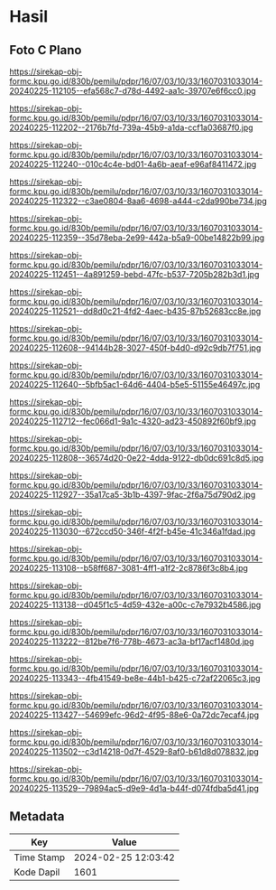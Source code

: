 # Hasil

## Foto C Plano

https://sirekap-obj-formc.kpu.go.id/830b/pemilu/pdpr/16/07/03/10/33/1607031033014-20240225-112105--efa568c7-d78d-4492-aa1c-39707e6f6cc0.jpg

https://sirekap-obj-formc.kpu.go.id/830b/pemilu/pdpr/16/07/03/10/33/1607031033014-20240225-112202--2176b7fd-739a-45b9-a1da-ccf1a03687f0.jpg

https://sirekap-obj-formc.kpu.go.id/830b/pemilu/pdpr/16/07/03/10/33/1607031033014-20240225-112240--010c4c4e-bd01-4a6b-aeaf-e96af8411472.jpg

https://sirekap-obj-formc.kpu.go.id/830b/pemilu/pdpr/16/07/03/10/33/1607031033014-20240225-112322--c3ae0804-8aa6-4698-a444-c2da990be734.jpg

https://sirekap-obj-formc.kpu.go.id/830b/pemilu/pdpr/16/07/03/10/33/1607031033014-20240225-112359--35d78eba-2e99-442a-b5a9-00be14822b99.jpg

https://sirekap-obj-formc.kpu.go.id/830b/pemilu/pdpr/16/07/03/10/33/1607031033014-20240225-112451--4a891259-bebd-47fc-b537-7205b282b3d1.jpg

https://sirekap-obj-formc.kpu.go.id/830b/pemilu/pdpr/16/07/03/10/33/1607031033014-20240225-112521--dd8d0c21-4fd2-4aec-b435-87b52683cc8e.jpg

https://sirekap-obj-formc.kpu.go.id/830b/pemilu/pdpr/16/07/03/10/33/1607031033014-20240225-112608--94144b28-3027-450f-b4d0-d92c9db7f751.jpg

https://sirekap-obj-formc.kpu.go.id/830b/pemilu/pdpr/16/07/03/10/33/1607031033014-20240225-112640--5bfb5ac1-64d6-4404-b5e5-51155e46497c.jpg

https://sirekap-obj-formc.kpu.go.id/830b/pemilu/pdpr/16/07/03/10/33/1607031033014-20240225-112712--fec066d1-9a1c-4320-ad23-450892f60bf9.jpg

https://sirekap-obj-formc.kpu.go.id/830b/pemilu/pdpr/16/07/03/10/33/1607031033014-20240225-112808--36574d20-0e22-4dda-9122-db0dc691c8d5.jpg

https://sirekap-obj-formc.kpu.go.id/830b/pemilu/pdpr/16/07/03/10/33/1607031033014-20240225-112927--35a17ca5-3b1b-4397-9fac-2f6a75d790d2.jpg

https://sirekap-obj-formc.kpu.go.id/830b/pemilu/pdpr/16/07/03/10/33/1607031033014-20240225-113030--672ccd50-346f-4f2f-b45e-41c346a1fdad.jpg

https://sirekap-obj-formc.kpu.go.id/830b/pemilu/pdpr/16/07/03/10/33/1607031033014-20240225-113108--b58ff687-3081-4ff1-a1f2-2c8786f3c8b4.jpg

https://sirekap-obj-formc.kpu.go.id/830b/pemilu/pdpr/16/07/03/10/33/1607031033014-20240225-113138--d045f1c5-4d59-432e-a00c-c7e7932b4586.jpg

https://sirekap-obj-formc.kpu.go.id/830b/pemilu/pdpr/16/07/03/10/33/1607031033014-20240225-113222--812be7f6-778b-4673-ac3a-bf17acf1480d.jpg

https://sirekap-obj-formc.kpu.go.id/830b/pemilu/pdpr/16/07/03/10/33/1607031033014-20240225-113343--4fb41549-be8e-44b1-b425-c72af22065c3.jpg

https://sirekap-obj-formc.kpu.go.id/830b/pemilu/pdpr/16/07/03/10/33/1607031033014-20240225-113427--54699efc-96d2-4f95-88e6-0a72dc7ecaf4.jpg

https://sirekap-obj-formc.kpu.go.id/830b/pemilu/pdpr/16/07/03/10/33/1607031033014-20240225-113502--c3d14218-0d7f-4529-8af0-b61d8d078832.jpg

https://sirekap-obj-formc.kpu.go.id/830b/pemilu/pdpr/16/07/03/10/33/1607031033014-20240225-113529--79894ac5-d9e9-4d1a-b44f-d074fdba5d41.jpg


## Metadata

| Key        | Value               |
| ---------- | ------------------- |
| Time Stamp | 2024-02-25 12:03:42 |
| Kode Dapil | 1601                |



